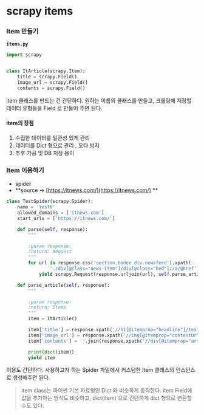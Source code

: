 # scrapy items



### Item 만들기

**`items.py`**

```python
import scrapy


class ItArticle(scrapy.Item):
    title = scrapy.Field()
    image_url = scrapy.Field()
    contents = scrapy.Field()
```



item 클래스를 만드는 건 간단하다. 원하는 이름의 클래스를 만들고,   크롤링해 저장할 데이터 유형들을 Field 로 만들어 주면 된다.



#### item의 장점


1. 수집한 데이터를 일관성 있게 관리
2. 데이터를 Dict 형으로 관리 , 오타 방지
3. 추후 가공 및 DB 저장 용이



### Item 이용하기

- spider
- **source -> [https://itnews.com/](https://itnews.com/)  **

```python
class TestSpider(scrapy.Spider):
    name = 'test6'
    allowed_domains = ['itnews.com']
    start_urls = ['https://itnews.com/']

    def parse(self, response):
        """

        :param response:
        :return: Request
        """
        for url in response.css('section.bodee div.newsfeed').xpath(
                './div[@class="news-item"]/div[@class="hed"]//a/@href').getall():
            yield scrapy.Request(response.urljoin(url), self.parse_article)

    def parse_article(self, response):
        """

        :param response:
        :return: Items
        """
        item = ItArticle()

        item['title'] = response.xpath('//h1[@itemprop="headline"]/text()').get()
        item['image_url'] = response.xpath('//img[@itemprop="contentUrl"]/@data-original').get()
        item['contents'] = ''.join(response.xpath('//div[@itemprop="articleBody"]/p/text()').getall()).strip()

        print(dict(item))
        yield item
```



 이용도 간단하다. 사용하고자 하는  Spider 파일에서 커스텀한 Item 클래스의 인스턴스로 생성해주면 된다.

> item class는 파이썬 기본 자료형인 Dict 와 비슷하게 동작한다. item Field에 값을 추가하는 방식도 비슷하고, dict(item) 으로 간단하게 dict 형으로 변환할 수도 있다.